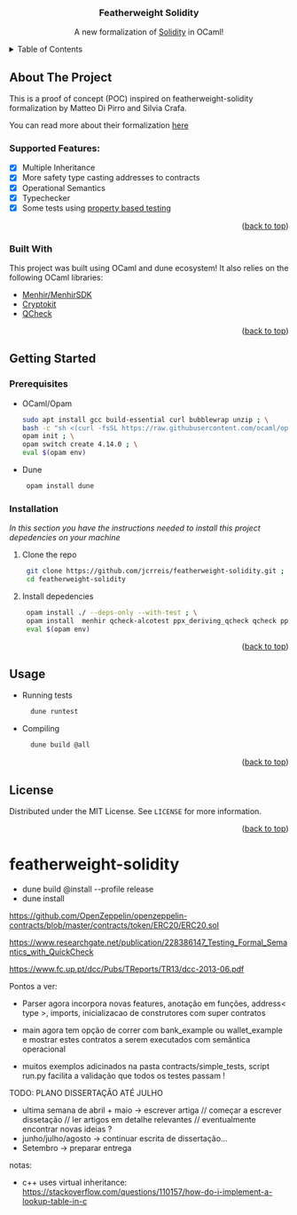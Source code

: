 <a name="readme-top"></a>

<br />
<div align="center">

  <h3 align="center">Featherweight Solidity</h3>

  <p align="center">
    A new formalization of <a href="https://soliditylang.org/">Solidity</a> in OCaml!
  </p>
</div>



<!-- TABLE OF CONTENTS -->
<details>
  <summary>Table of Contents</summary>
  <ol>
    <li>
      <a href="#about-the-project">About The Project</a>
      <ul>
        <li><a href="#supported-features">Supported Features</a></li>
        <li><a href="#built-with">Built With</a></li>
      </ul>
    </li>
    <li>
      <a href="#getting-started">Getting Started</a>
      <ul>
        <li><a href="#prerequisites">Prerequisites</a></li>
        <li><a href="#installation">Installation</a></li>
      </ul>
    </li>
    <li><a href="#usage">Usage</a></li>
    <li><a href="#license">License</a></li>
  </ol>
</details>



<!-- ABOUT THE PROJECT -->
## About The Project

This is a proof of concept (POC) inspired on featherweight-solidity formalization by Matteo Di Pirro and Silvia Crafa.

You can read more about their formalization <a href="https://link.springer.com/chapter/10.1007/978-3-030-43725-1_11">here</a>

### Supported Features:

- [x] Multiple Inheritance
- [x] More safety type casting addresses to contracts
- [x] Operational Semantics 
- [x] Typechecker
- [x] Some tests using  <a href="https://medium.com/criteo-engineering/introduction-to-property-based-testing-f5236229d237">property based testing</a> 
<!-- - [ ] Add Additional Templates w/ Examples
- [ ] Add "components" document to easily copy & paste sections of the readme
- [ ] Multi-language Support -->

<p align="right">(<a href="#readme-top">back to top</a>)</p>



### Built With

This project was built using OCaml and dune ecosystem!
It also relies on the following OCaml libraries:

* <a href="https://gitlab.inria.fr/fpottier/menhir">Menhir/MenhirSDK</a>
* <a href="https://github.com/xavierleroy/cryptokit">Cryptokit</a>
* <a href="https://github.com/c-cube/qcheck">QCheck</a>
  
<p align="right">(<a href="#readme-top">back to top</a>)</p>

<!-- GETTING STARTED -->
## Getting Started

### Prerequisites

* OCaml/Opam
  ```sh
  sudo apt install gcc build-essential curl bubblewrap unzip ; \
  bash -c "sh <(curl -fsSL https://raw.githubusercontent.com/ocaml/opam/master/shell/install.sh)" ; \
  opam init ; \
  opam switch create 4.14.0 ; \
  eval $(opam env)
  ```

* Dune 
  ```sh
   opam install dune
  ```
### Installation

_In this section you have the instructions needed to install this project depedencies on your machine_

1. Clone the repo
   ```sh
    git clone https://github.com/jcrreis/featherweight-solidity.git ; \
    cd featherweight-solidity
   ```
2. Install depedencies
   ```sh
    opam install ./ --deps-only --with-test ; \
    opam install  menhir qcheck-alcotest ppx_deriving_qcheck qcheck ppxlib  ; \ 
    eval $(opam env)
   ```

<p align="right">(<a href="#readme-top">back to top</a>)</p>


<!-- USAGE EXAMPLES -->
## Usage

* Running tests
  ```sh
    dune runtest
   ```

* Compiling
  ```sh
    dune build @all
   ```

<p align="right">(<a href="#readme-top">back to top</a>)</p>


<!-- LICENSE -->
## License

Distributed under the MIT License. See `LICENSE` for more information.

<p align="right">(<a href="#readme-top">back to top</a>)</p>



# featherweight-solidity

* dune build @install --profile release
* dune install

https://github.com/OpenZeppelin/openzeppelin-contracts/blob/master/contracts/token/ERC20/ERC20.sol

https://www.researchgate.net/publication/228386147_Testing_Formal_Semantics_with_QuickCheck 

https://www.fc.up.pt/dcc/Pubs/TReports/TR13/dcc-2013-06.pdf 

Pontos a ver:

- Parser agora incorpora novas features, anotação em funções, address< type >, imports, inicializacao de construtores 
com super contratos 

- main agora tem opção de correr com bank_example ou wallet_example e mostrar estes contratos a serem executados com semântica operacional 

- muitos exemplos adicinados na pasta contracts/simple_tests, script run.py facilita a validação que todos os testes passam !

TODO: PLANO DISSERTAÇÃO ATÉ JULHO


- ultima semana de abril + maio -> escrever artiga // começar a escrever dissetação // ler artigos em detalhe relevantes // eventualmente encontrar novas ideias ? 
- junho/julho/agosto -> continuar escrita de dissertação...
- Setembro -> preparar entrega 



notas:

- c++ uses virtual inheritance: https://stackoverflow.com/questions/110157/how-do-i-implement-a-lookup-table-in-c

